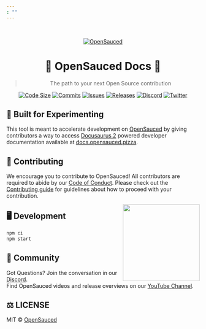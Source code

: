 ```yaml
---
: ""
---
```

<div align="center">
  <br>

  [![OpenSauced](https://i.ibb.co/7jPXt0Z/logo1-92f1a87f.png)](https://opensauced.pizza)

  # 🍕 OpenSauced Docs 🍕
  > The path to your next Open Source contribution

  [![Code Size](https://img.shields.io/github/languages/code-size/open-sauced/docs.opensauced.pizza?style=flat)](https://github.com/open-sauced/docs.opensauced.pizza/pulse)
  [![Commits](https://img.shields.io/github/commit-activity/w/open-sauced/docs.opensauced.pizza?style=flat)](https://github.com/open-sauced/docs.opensauced.pizza/pulse)
  [![Issues](https://img.shields.io/github/issues/open-sauced/docs.opensauced.pizza.svg?style=flat)](https://github.com/open-sauced/docs.opensauced.pizza/issues)
  [![Releases](https://img.shields.io/github/v/release/open-sauced/docs.opensauced.pizza.svg?style=flat)](https://github.com/open-sauced/docs.opensauced.pizza/releases)
  [![Discord](https://img.shields.io/discord/714698561081704529.svg?label=&logo=discord&logoColor=ffffff&color=7389D8&labelColor=6A7EC2)](https://discord.gg/U2peSNf23P)
  [![Twitter](https://img.shields.io/twitter/follow/saucedopen?label=Follow&style=social)](https://twitter.com/saucedopen)
</div>

## 🧪 Built for Experimenting

This tool is meant to accelerate development on [OpenSauced](https://opensauced.pizza) by giving contributors a way to access [Docusaurus 2](https://docusaurus.io/) powered developer documentation available at [docs.opensauced.pizza](https://docs.opensauced.pizza).

## 🤝 Contributing

We encourage you to contribute to OpenSauced! All contributors are required to abide by our [Code of Conduct](https://github.com/open-sauced/.github/blob/main/CODE_OF_CONDUCT.md). Please check out the [Contributing guide](https://docs.opensauced.pizza/contributing/introduction-to-contributing/) for guidelines about how to proceed with your contribution.

<img align="right" src="https://i.ibb.co/CJfW18H/ship.gif" width="200"/>

## 🖥️ Development

```sh
npm ci
npm start
```

## 🍕 Community

Got Questions? Join the conversation in our [Discord](https://discord.gg/U2peSNf23P).  
Find OpenSauced videos and release overviews on our [YouTube Channel](https://www.youtube.com/channel/UCklWxKrTti61ZCROE1e5-MQ).

## ⚖️ LICENSE

MIT © [OpenSauced](LICENSE)
